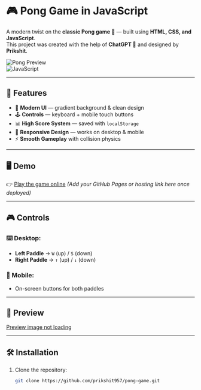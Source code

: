 # 🎮 Pong Game in JavaScript  

A modern twist on the **classic Pong game** 🏓 — built using **HTML, CSS, and JavaScript**.  
This project was created with the help of **ChatGPT 🤖** and designed by **Prikshit**.  

![Pong Preview](https://img.shields.io/badge/Project-Pong%20Game-blueviolet?style=for-the-badge)  
![JavaScript](https://img.shields.io/badge/JavaScript-ES6-yellow?style=for-the-badge&logo=javascript)    

---

## 🚀 Features
- 🎨 **Modern UI** — gradient background & clean design  
- 🕹️ **Controls** — keyboard + mobile touch buttons  
- 📊 **High Score System** — saved with `localStorage`  
- 📱 **Responsive Design** — works on desktop & mobile  
- ⚡ **Smooth Gameplay** with collision physics  

---

## 🖥️ Demo
👉 [Play the game online](#) *(Add your GitHub Pages or hosting link here once deployed)*  

---

## 🎮 Controls

### ⌨️ Desktop:
- **Left Paddle** → `W` (up) / `S` (down)  
- **Right Paddle** → `↑` (up) / `↓` (down)  

### 📱 Mobile:
- On-screen buttons for both paddles  

---

## 📸 Preview
[Preview image not loading](preview.png)

---

## 🛠️ Installation
1. Clone the repository:  
   ```bash
   git clone https://github.com/prikshit957/pong-game.git
